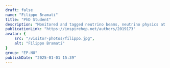 ```yaml
---
draft: false
name: "Filippo Bramati"
title: "PhD Student"
description: "Monitored and tagged neutrino beams, neutrino physics at accelerators, NP06/ENUBET and DUNE, Physics Beyond Colliders Study Group"
publicationLink: "https://inspirehep.net/authors/2019173"
avatar: {
    src: "/visitor-photos/filippo.jpg",
    alt: "Filippo Bramati"
}
group: "EP-NU"
publishDate: "2025-01-01 15:39"
---
```


